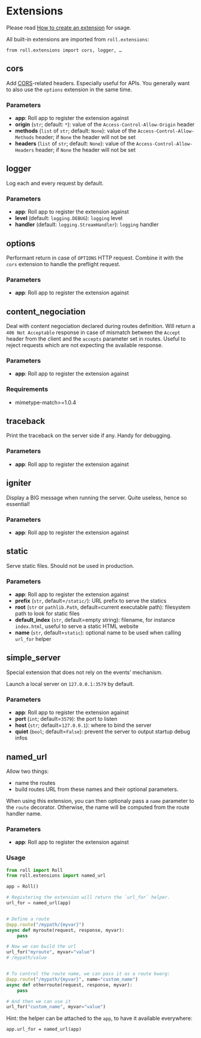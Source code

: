 # Extensions

Please read
[How to create an extension](../how-to/advanced.md#how-to-create-an-extension)
for usage.

All built-in extensions are imported from `roll.extensions`:

    from roll.extensions import cors, logger, …

## cors

Add [CORS](https://developer.mozilla.org/en-US/docs/Web/HTTP/Access_control_CORS)-related headers.
Especially useful for APIs. You generally want to also use the `options`
extension in the same time.

### Parameters

- **app**: Roll app to register the extension against
- **origin** (`str`; default: `*`): value of the `Access-Control-Allow-Origin` header
- **methods** (`list` of `str`; default: `None`): value of the
  `Access-Control-Allow-Methods` header; if `None` the header will not be set
- **headers** (`list` of `str`; default: `None`): value of the
  `Access-Control-Allow-Headers` header; if `None` the header will not be set


## logger

Log each and every request by default.

### Parameters

- **app**: Roll app to register the extension against
- **level** (default: `logging.DEBUG`): `logging` level
- **handler** (default: `logging.StreamHandler`): `logging` handler


## options

Performant return in case of `OPTIONS` HTTP request.
Combine it with the `cors` extension to handle the preflight request.

### Parameters

- **app**: Roll app to register the extension against


## content_negociation

Deal with content negociation declared during routes definition.
Will return a `406 Not Acceptable` response in case of mismatch between
the `Accept` header from the client and the `accepts` parameter set in
routes. Useful to reject requests which are not expecting the available
response.

### Parameters

- **app**: Roll app to register the extension against


### Requirements

- mimetype-match>=1.0.4


## traceback

Print the traceback on the server side if any. Handy for debugging.

### Parameters

- **app**: Roll app to register the extension against


## igniter

Display a BIG message when running the server.
Quite useless, hence so essential!

### Parameters

- **app**: Roll app to register the extension against


## static

Serve static files. Should not be used in production.

### Parameters

- **app**: Roll app to register the extension against
- **prefix** (`str`, default=`/static/`): URL prefix to serve the statics
- **root** (`str` or `pathlib.Path`, default=current executable path):
  filesystem path to look for static files
- **default_index** (`str`, default=empty string): filename, for instance `index.html`, useful to serve a static HTML website
- **name** (`str`, default=`static`): optional name to be used when calling `url_for` helper


## simple_server

Special extension that does not rely on the events’ mechanism.

Launch a local server on `127.0.0.1:3579` by default.

### Parameters

- **app**: Roll app to register the extension against
- **port** (`int`; default=`3579`): the port to listen
- **host** (`str`; default=`127.0.0.1`): where to bind the server
- **quiet** (`bool`; default=`False`): prevent the server to output startup
  debug infos

## named_url

Allow two things:

- name the routes
- build routes URL from these names and their optional parameters.

When using this extension, you can then optionaly pass a `name` parameter to the
`route` decorator. Otherwise, the name will be computed from the route handler
name.


### Parameters

- **app**: Roll app to register the extension against


### Usage

```python
from roll import Roll
from roll.extensions import named_url

app = Roll()

# Registering the extension will return the `url_for` helper.
url_for = named_url(app)


# Define a route
@app.route("/mypath/{myvar}")
async def myroute(request, response, myvar):
    pass

# Now we can build the url
url_for("myroute", myvar="value")
# /mypath/value


# To control the route name, we can pass it as a route kwarg:
@app.route("/mypath/{myvar}", name="custom_name")
async def otherroute(request, response, myvar):
    pass

# And then we can use it
url_for("custom_name", myvar="value")
```

Hint: the helper can be attached to the `app`, to have it available everywhere:

    app.url_for = named_url(app)
